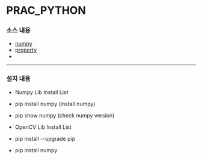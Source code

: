 # PRAC_PYTHON
### 소스 내용 
- [numpy](https://github.com/hyunseokjoo/PRAC_PYTHON/blob/main/pracNumpy/pracNumpy.py)
- [property](https://github.com/hyunseokjoo/PRAC_PYTHON/blob/main/property.py)
- 




--- 
### 설치 내용 
- Numpy Lib Install List
- pip install numpy (install numpy)
- pip show numpy (check numpy version)

- OpenCV Lib Install List
- pip install --upgrade pip
- pip install numpy
